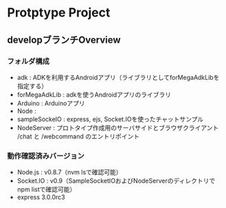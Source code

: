 Protptype Project
================
## developブランチOverview
### フォルダ構成
* adk : ADKを利用するAndroidアプリ（ライブラリとしてforMegaAdkLibを指定する）
* forMegaAdkLib : adkを使うAndroidアプリのライブラリ
* Arduino : Arduinoアプリ
* Node : 
* sampleSockeIO : express, ejs, Socket.IOを使ったチャットサンプル
* NodeServer : プロトタイプ作成用のサーバサイドとブラウザクライアント
 /chat と /webcommand のエントリポイント
### 動作確認済みバージョン
* Node.js : v0.8.7（nvm lsで確認可能）
* Socket.IO : v0.9（SampleSocketIOおよびNodeServerのディレクトリでnpm listで確認可能）
* express 3.0.0rc3